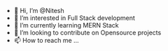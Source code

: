 - 👋 Hi, I’m @Nitesh
- 👀 I’m interested in Full Stack development
- 🌱 I’m currently learning MERN Stack 
- 💞️ I’m looking to contribute on Opensource projects 
- 📫 How to reach me ...

<!---
Nitesh-00/Nitesh-00 is a ✨ special ✨ repository because its `README.md` (this file) appears on your GitHub profile.
You can click the Preview link to take a look at your changes.
--->
